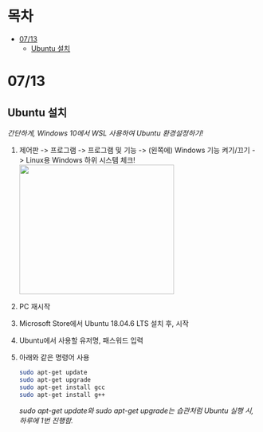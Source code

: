 # 목차
- [07/13](#0713)
  - [Ubuntu 설치](#ubuntu-설치)
 
# 07/13
## Ubuntu 설치
*간단하게, Windows 10에서 WSL 사용하여 Ubuntu 환경설정하기!*
1. 제어판 -> 프로그램 -> 프로그램 및 기능 -> (왼쪽에) Windows 기능 켜기/끄기 -> Linux용 Windows 하위 시스템 체크!
   <img src="https://github.com/user-attachments/assets/179791c5-8538-4760-88b9-d9991adcb25f" width="310" height="260">

1. PC 재시작
1. Microsoft Store에서 Ubuntu 18.04.6 LTS 설치 후, 시작
1. Ubuntu에서 사용할 유저명, 패스워드 입력
1. 아래와 같은 명령어 사용
   ```bash
   sudo apt-get update
   sudo apt-get upgrade
   sudo apt-get install gcc
   sudo apt-get install g++
   ```
   *sudo apt-get update와 sudo apt-get upgrade는 습관처럼 Ubuntu 실행 시, 하루에 1번 진행함.*
